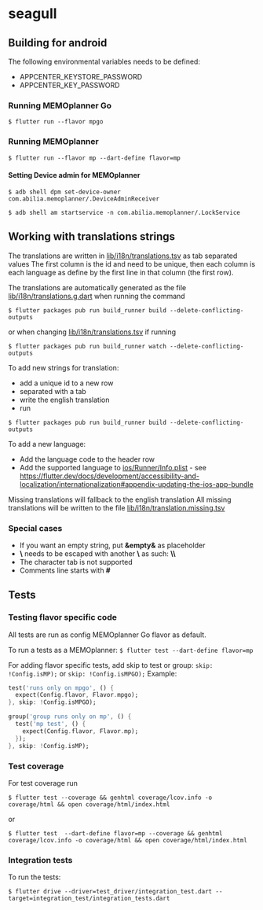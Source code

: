 # seagull

## Building for android

The following environmental variables needs to be defined:

- APPCENTER_KEYSTORE_PASSWORD
- APPCENTER_KEY_PASSWORD

### Running MEMOplanner Go

`$ flutter run --flavor mpgo`

### Running MEMOplanner

`$ flutter run --flavor mp --dart-define flavor=mp`

#### Setting Device admin for MEMOplanner

`$ adb shell dpm set-device-owner com.abilia.memoplanner/.DeviceAdminReceiver`

`$ adb shell am startservice -n com.abilia.memoplanner/.LockService`

## Working with translations strings

The translations are written in [lib/i18n/translations.tsv](https://github.com/abilia/seagull/blob/master/lib/i18n/translations.tsv) as tab separated values
The first column is the id and need to be unique, then each column is each language as define by the first line in that column (the first row).

The translations are automatically generated as the file [lib/i18n/translations.g.dart](https://github.com/abilia/seagull/blob/master/lib/i18n/translations.g.dart) when running the command

`$ flutter packages pub run build_runner build --delete-conflicting-outputs`

or when changing [lib/i18n/translations.tsv](https://github.com/abilia/seagull/blob/master/lib/i18n/translations.tsv) if running

`$ flutter packages pub run build_runner watch --delete-conflicting-outputs`

To add new strings for translation:

- add a unique id to a new row
- separated with a tab
- write the english translation
- run

`$ flutter packages pub run build_runner build --delete-conflicting-outputs`

To add a new language:

- Add the language code to the header row
- Add the supported language to [ios/Runner/Info.plist](https://github.com/abilia/seagull/blob/master/ios/Runner/Info.plist) - see <https://flutter.dev/docs/development/accessibility-and-localization/internationalization#appendix-updating-the-ios-app-bundle>

Missing translations will fallback to the english translation
All missing translations will be written to the file [lib/i18n/translation.missing.tsv](https://github.com/abilia/seagull/blob/master/lib/i18n/translations.missing.tsv)
### Special cases

- If you want an empty string, put **&empty&** as placeholder
- **\\** needs to be escaped with another **\\** as such: **\\\\**
- The character tab is not supported
- Comments line starts with **#**

## Tests

### Testing flavor specific code

All tests are run as config MEMOplanner Go flavor as default.

To run a tests as a MEMOplanner:
`$ flutter test --dart-define flavor=mp`

For adding flavor specific tests, add skip to test or group: `skip: !Config.isMP);` or `skip: !Config.isMPGO);`
Example:

```dart
test('runs only on mpgo', () {
  expect(Config.flavor, Flavor.mpgo);
}, skip: !Config.isMPGO);

group('group runs only on mp', () {
  test('mp test', () {
    expect(Config.flavor, Flavor.mp);
  });
}, skip: !Config.isMP);
```

### Test coverage

For test coverage run

`$ flutter test --coverage && genhtml coverage/lcov.info -o coverage/html && open coverage/html/index.html`

or

`$ flutter test  --dart-define flavor=mp --coverage && genhtml coverage/lcov.info -o coverage/html && open coverage/html/index.html`

### Integration tests

To run the tests:

`$ flutter drive --driver=test_driver/integration_test.dart --target=integration_test/integration_tests.dart`
